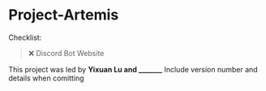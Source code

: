 # Project-Artemis
Checklist:
> ❌ Discord Bot Website

This project was led by **Yixuan Lu and _______**
Include version number and details when comitting
